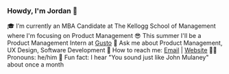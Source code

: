 ### Howdy, I'm Jordan 👋

🎓 I’m currently an MBA Candidate at The Kellogg School of Management where I'm focusing on Product Management
😎 This summer I'll be a Product Management Intern at [Gusto](www.gusto.com)
💬 Ask me about Product Management, UX Design, Software Development
💌 How to reach me: [Email](Jordan12522@gmail.com) | [Website](www.JordanTranchina.com)
🧑‍💻 Pronouns: he/him
🤪 Fun fact: I hear "You sound just like John Mulaney" about once a month
